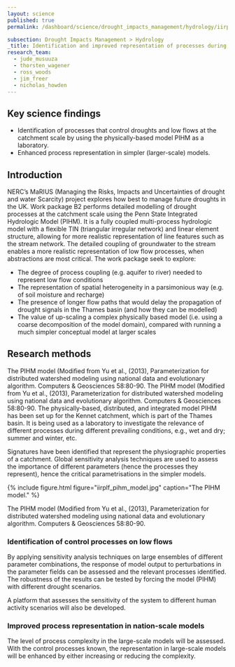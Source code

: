 ```yaml
---
layout: science
published: true
permalink: /dashboard/science/drought_impacts_management/hydrology/iirplf/

subsection: Drought Impacts Management > Hydrology
_title: Identification and improved representation of processes during low flows
research_team:
  - jude_musuuza
  - thorsten_wagener
  - ross_woods
  - jim_freer
  - nicholas_howden
---
```

## Key science findings

* Identification of processes that control droughts and low flows at the catchment scale by using the physically-based model PIHM as a laboratory.
* Enhanced process representation in simpler (larger-scale) models.
 
## Introduction

NERC’s MaRIUS (Managing the Risks, Impacts and Uncertainties of drought and water Scarcity) project explores how best to manage future droughts in the UK.  Work package B2 performs detailed modelling of drought processes at the catchment scale using the Penn State Integrated Hydrologic Model (PIHM). It is a fully coupled multi-process hydrologic model with a flexible TIN (triangular irregular network) and linear element structure, allowing for more realistic representation of line features such as the stream network. The detailed coupling of groundwater to the stream enables a more realistic representation of low flow processes, when abstractions are most critical. The work package seek to explore:

* The degree of process coupling (e.g. aquifer to river) needed to represent low flow conditions
* The representation of spatial heterogeneity in a parsimonious way (e.g. of soil moisture and recharge)
* The presence of longer flow paths that would delay the propagation of drought signals in the Thames basin (and how they can be modelled)
* The value of up-scaling a complex physically based model (i.e. using a coarse decomposition of the model domain), compared with running a much simpler conceptual model at larger scales
 
## Research methods

The PIHM model (Modified from Yu et al., (2013), Parameterization for distributed watershed modeling using national data and evolutionary algorithm. Computers & Geosciences 58:80-90.
The PIHM model (Modified from Yu et al., (2013), Parameterization for distributed watershed modeling using national data and evolutionary algorithm. Computers & Geosciences 58:80-90.
The physically-based, distributed, and integrated model PIHM has been set up for the Kennet catchment, which is part of the Thames basin. It is being used as a laboratory to investigate the relevance of different processes during different prevailing conditions, e.g., wet and dry; summer and winter, etc.

Signatures have been identified that represent the physiographic properties of a catchment. Global sensitivity analysis techniques are used to assess the importance of different parameters (hence the processes they represent), hence the critical parametrisations in the simpler models.

{% include 
	figure.html 
	figure="iirplf_pihm_model.jpg" 
	caption="The PIHM model." 
%}

The PIHM model (Modified from Yu et al., (2013), Parameterization for distributed watershed modeling using national data and evolutionary algorithm. Computers & Geosciences 58:80-90.

### Identification of control processes on low flows

By applying sensitivity analysis techniques on large ensembles of different parameter combinations, the response of model output to perturbations in the parameter fields can be assessed and the relevant processes identified.  The robustness of the results can be tested by forcing the model (PIHM) with different drought scenarios.

A platform that assesses the sensitivity of the system to different human activity scenarios will also be developed.

### Improved process representation in nation-scale models

The level of process complexity in the large-scale models will be assessed. With the control processes known, the representation in large-scale models will be enhanced by either increasing or reducing the complexity.